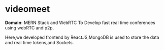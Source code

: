 # videomeet

**Domain:** MERN Stack and WebRTC
To Develop fast real time conferences using webRTC and p2p.

Here,we developed frontend by ReactJS,MongoDB is used to store the data and real time tokens,and Sockets.
